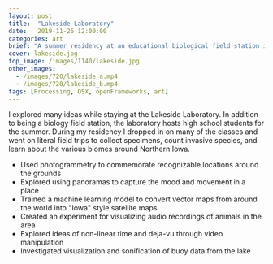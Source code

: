 ```yaml
---
layout: post
title:  "Lakeside Laboratory"
date:   2019-11-26 12:00:00
categories: art
brief: "A summer residency at an educational biological field station in Iowa."
cover: lakeside.jpg
top_image: /images/1140/lakeside.jpg
other_images:
  - /images/720/lakeside_a.mp4
  - /images/720/lakeside_b.mp4
tags: [Processing, OSX, openFrameworks, art]
---
```


I explored many ideas while staying at the Lakeside Laboratory. In addition to being a biology field station, the laboratory hosts high school students for the summer.
During my residency I dropped in on many of the classes
and went on literal field trips to collect specimens, count invasive species, and learn about the various biomes around Northern Iowa.

* Used photogrammetry to commemorate recognizable locations around the grounds
* Explored using panoramas to capture the mood and movement in a place
* Trained a machine learning model to convert vector maps from around the world into "Iowa" style satellite maps.
* Created an experiment for visualizing audio recordings of animals in the area
* Explored ideas of non-linear time and deja-vu through video manipulation
* Investigated visualization and sonification of buoy data from the lake

